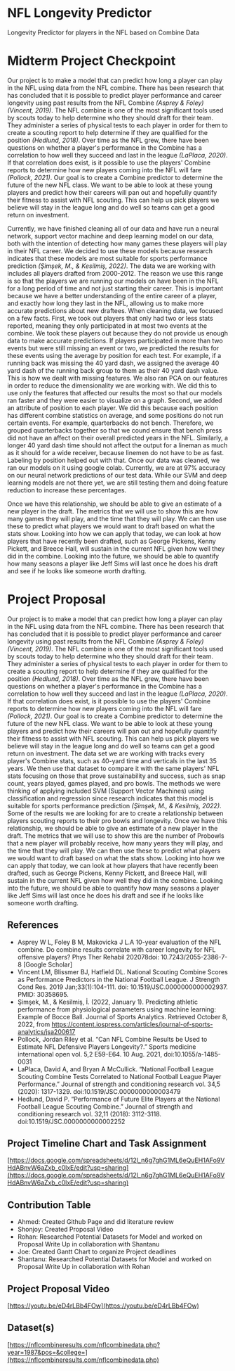 # NFL Longevity Predictor
Longevity Predictor for players in the NFL based on Combine Data

# Midterm Project Checkpoint

Our project is to make a model that can predict how long a player can play in the NFL using data from the NFL combine. There has been research that has concluded that it is possible to predict player performance and career longevity using past results from the NFL Combine *(Asprey & Foley)(Vincent, 2019)*. The NFL combine is one of the most significant tools used by scouts today to help determine who they should draft for their team. They administer a series of physical tests to each player in order for them to create a scouting report to help determine if they are qualified for the position *(Hedlund, 2018)*. Over time as the NFL grew, there have been questions on whether a player's performance in the Combine has a correlation to how well they succeed and last in the league *(LaPlaca, 2020)*. If that correlation does exist, is it possible to use the players' Combine reports to determine how new players coming into the NFL will fare *(Pollock, 2021)*. Our goal is to create a Combine predictor to determine the future of the new NFL class. We want to be able to look at these young players and predict how their careers will pan out and hopefully quantify their fitness to assist with NFL scouting. This can help us pick players we believe will stay in the league long and do well so teams can get a good return on investment. 

Currently, we have finished cleaning all of our data and have run a neural network, support vector machine and deep learning model on our data, both with the intention of detecting how many games these players will play in their NFL career. We decided to use these models because research indicates that these models are most suitable for sports performance prediction *(Şimşek, M., & Kesilmiş, 2022)*. The data we are working with includes all players drafted from 2000-2012. The reason we use this range is so that the players we are running our models on have been in the NFL for a long period of time and not just starting their career. This is important because we have a better understanding of the entire career of a player, and exactly how long they last in the NFL, allowing us to make more accurate predictions about new draftees. When cleaning data, we focused on a few facts. First, we took out players that only had two or less stats reported, meaning they only participated in at most two events at the combine. We took these players out because they do not provide us enough data to make accurate predictions. If players participated in more than two events but were still missing an event or two, we predicted the results for these events using the average by position for each test. For example, if a running back was missing the 40 yard dash, we assigned the average 40 yard dash of the running back group to them as their 40 yard dash value. This is how we dealt with missing features. We also ran PCA on our features in order to reduce the dimensionality we are working with. We did this to use only the features that affected our results the most so that our models ran faster and they were easier to visualize on a graph. Second, we added an attribute of position to each player. We did this because each position has different combine statistics on average, and some positions do not run certain events. For example, quarterbacks do not bench. Therefore, we grouped quarterbacks together so that we cound ensure that bench press did not have an affect on their overall predicted years in the NFL. Similarly, a longer 40 yard dash time should not affect the output for a lineman as much as it should for a wide receiver, because linemen do not have to be as fast. Labeling by position helped out with that. Once our data was cleaned, we ran our models on it using google colab. Currently, we are at 97% accuracy on our neural network predictions of our test data. While our SVM and deep learning models are not there yet, we are still testing them and doing feature reduction to increase these percentages.

Once we have this relationship, we should be able to give an estimate of a new player in the draft. The metrics that we will use to show this are how many games they will play, and the time that they will play. We can then use these to predict what players we would want to draft based on what the stats show. Looking into how we can apply that today, we can look at how players that have recently been drafted, such as George Pickens, Kenny Pickett, and Breece Hall, will sustain in the current NFL given how well they did in the combine. Looking into the future, we should be able to quantify how many seasons a player like Jeff Sims will last once he does his draft and see if he looks like someone worth drafting. 

# Project Proposal 
Our project is to make a model that can predict how long a player can play in the NFL using data from the NFL combine. There has been research that has concluded that it is possible to predict player performance and career longevity using past results from the NFL Combine *(Asprey & Foley)(Vincent, 2019)*. The NFL combine is one of the most significant tools used by scouts today to help determine who they should draft for their team. They administer a series of physical tests to each player in order for them to create a scouting report to help determine if they are qualified for the position *(Hedlund, 2018)*. Over time as the NFL grew, there have been questions on whether a player's performance in the Combine has a correlation to how well they succeed and last in the league *(LaPlaca, 2020)*. If that correlation does exist, is it possible to use the players' Combine reports to determine how new players coming into the NFL will fare *(Pollock, 2021)*. Our goal is to create a Combine predictor to determine the future of the new NFL class. We want to be able to look at these young players and predict how their careers will pan out and hopefully quantify their fitness to assist with NFL scouting. This can help us pick players we believe will stay in the league long and do well so teams can get a good return on investment. The data set we are working with tracks every player's Combine stats, such as 40-yard time and verticals in the last 35 years. We then use that dataset to compare it with the same players' NFL stats focusing on those that prove sustainability and success, such as snap count, years played, games played, and pro bowls. The methods we were thinking of applying included SVM (Support Vector Machines) using classification and regression since research indicates that this model is suitable for sports performance prediction *(Şimşek, M., & Kesilmiş, 2022)*. Some of the results we are looking for are to create a relationship between players scouting reports to their pro bowls and longevity. Once we have this relationship, we should be able to give an estimate of a new player in the draft. The metrics that we will use to show this are the number of Probowls that a new player will probably receive, how many years they will play, and the time that they will play. We can then use these to predict what players we would want to draft based on what the stats show. Looking into how we can apply that today, we can look at how players that have recently been drafted, such as George Pickens, Kenny Pickett, and Breece Hall, will sustain in the current NFL given how well they did in the combine. Looking into the future, we should be able to quantify how many seasons a player like Jeff Sims will last once he does his draft and see if he looks like someone worth drafting. 

## References
- Asprey W L, Foley B M, Makovicka J L.A 10-year evaluation of the NFL combine. Do combine results correlate with career longevity for NFL offensive players? Phys Ther Rehabil 202078doi: 10.7243/2055-2386-7-8 [Google Scholar]
- Vincent LM, Blissmer BJ, Hatfield DL. National Scouting Combine Scores as Performance Predictors in the National Football League. J Strength Cond Res. 2019 Jan;33(1):104-111. doi: 10.1519/JSC.0000000000002937. PMID: 30358695.
- Şimşek, M., & Kesilmiş, İ. (2022, January 1). Predicting athletic performance from physiological parameters using machine learning: Example of Bocce Ball. Journal of Sports Analytics. Retrieved October 8, 2022, from https://content.iospress.com/articles/journal-of-sports-analytics/jsa200617 
- Pollock, Jordan Riley et al. “Can NFL Combine Results be Used to Estimate NFL Defensive Players Longevity?.” Sports medicine international open vol. 5,2 E59-E64. 10 Aug. 2021, doi:10.1055/a-1485-0031
- LaPlaca, David A, and Bryan A McCullick. “National Football League Scouting Combine Tests Correlated to National Football League Player Performance.” Journal of strength and conditioning research vol. 34,5 (2020): 1317-1329. doi:10.1519/JSC.0000000000003479
- Hedlund, David P. “Performance of Future Elite Players at the National Football League Scouting Combine.” Journal of strength and conditioning research vol. 32,11 (2018): 3112-3118. doi:10.1519/JSC.0000000000002252

## Project Timeline Chart and Task Assignment 
[https://docs.google.com/spreadsheets/d/12l_n6g7ghG1ML6eQuEH1AFo9VHdABnvW6aZxb_c0lxE/edit?usp=sharing](https://docs.google.com/spreadsheets/d/12l_n6g7ghG1ML6eQuEH1AFo9VHdABnvW6aZxb_c0lxE/edit?usp=sharing)
## Contribution Table
- Ahmed: Created Github Page and did literature review 
- Shonjoy: Created Proposal Video 
- Rohan: Researched Potential Datasets for Model and worked on Proposal Write Up in collaboration with Shantanu
- Joe: Created Gantt Chart to organize Project deadlines
- Shantanu: Researched Potential Datasets for Model and worked on Proposal Write Up in collaboration with Rohan

## Project Proposal Video
[https://youtu.be/eD4rLBb4FOw](https://youtu.be/eD4rLBb4FOw)

## Dataset(s)
[https://nflcombineresults.com/nflcombinedata.php?year=1987&pos=&college=](https://nflcombineresults.com/nflcombinedata.php)
